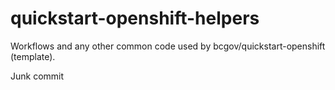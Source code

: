 # quickstart-openshift-helpers
Workflows and any other common code used by bcgov/quickstart-openshift (template).

Junk commit
